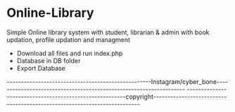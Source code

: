 # Online-Library
Simple Online library system with student, librarian &amp; admin with book updation, profile updation and managment

- Download all files and run index.php
- Database in DB folder
- Export Database




---------------------------------------------------Instagram/cyber_bone-------------------------------------------------------------------
--------------------------------------------------------copyright-------------------------------------------------------------------------
